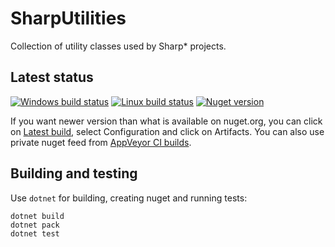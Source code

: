 # SharpUtilities
Collection of utility classes used by Sharp* projects.

## Latest status
[![Windows build status](https://ci.appveyor.com/api/projects/status/8muqi1yflu6gryri/branch/master?svg=true)](https://ci.appveyor.com/project/southpolenator/sharputils/branch/master)
[![Linux build status](https://travis-ci.org/southpolenator/SharpUtils.svg?branch=master)](https://travis-ci.org/southpolenator/SharpUtils)
[![Nuget version](https://img.shields.io/nuget/v/sharputilities.svg?style=flat)](https://www.nuget.org/packages/sharputilities/)

If you want newer version than what is available on nuget.org, you can click on [Latest build](https://ci.appveyor.com/project/southpolenator/sharputils/branch/master), select Configuration and click on Artifacts. You can also use private nuget feed from [AppVeyor CI builds](https://ci.appveyor.com/nuget/sharputils-fsrqkyoeqb08).

## Building and testing
Use `dotnet` for building, creating nuget and running tests:
```
dotnet build
dotnet pack
dotnet test
```
